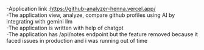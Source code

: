 -Application link :https://github-analyzer-henna.vercel.app/<br>
-The application view, analyze, compare github profiles using AI by integrating with gemini llm <br>
-The application is written with help of chatgpt<br>
-The application has /api/notes endpoint but the feature removed because it faced issues in production and i was running out of time<br>
